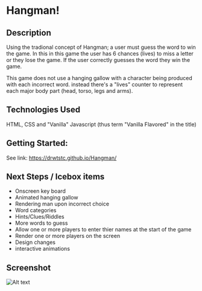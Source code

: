 # Hangman!

## Description
Using the tradional concept of Hangman; a user must guess the word to win the game. In this in this game the user has 6 chances (lives) to miss a letter or they lose the game. If the user correctly guesses the word they win the game.

This game does not use a hanging gallow with a character being produced with each incorrect word. instead there's a "lives" counter to represent each major body part (head, torso, legs and arms).

## Technologies Used
HTML, CSS and "Vanilla" Javascript (thus term "Vanilla Flavored" in the title)

## Getting Started:
See link: https://drwtstc.github.io/Hangman/

## Next Steps / Icebox items
- Onscreen key board
- Animated hanging gallow 
- Rendering man upon incorrect choice
- Word categories
- Hints/Clues/Riddles
- More words to guess
- Allow one or more players to enter thier names at the start of the game
- Render one or more players on the screen
- Design changes
- interactive animations

## Screenshot
![Alt text](https://i.imgur.com/qr9E2Qs.png "Optional title")
